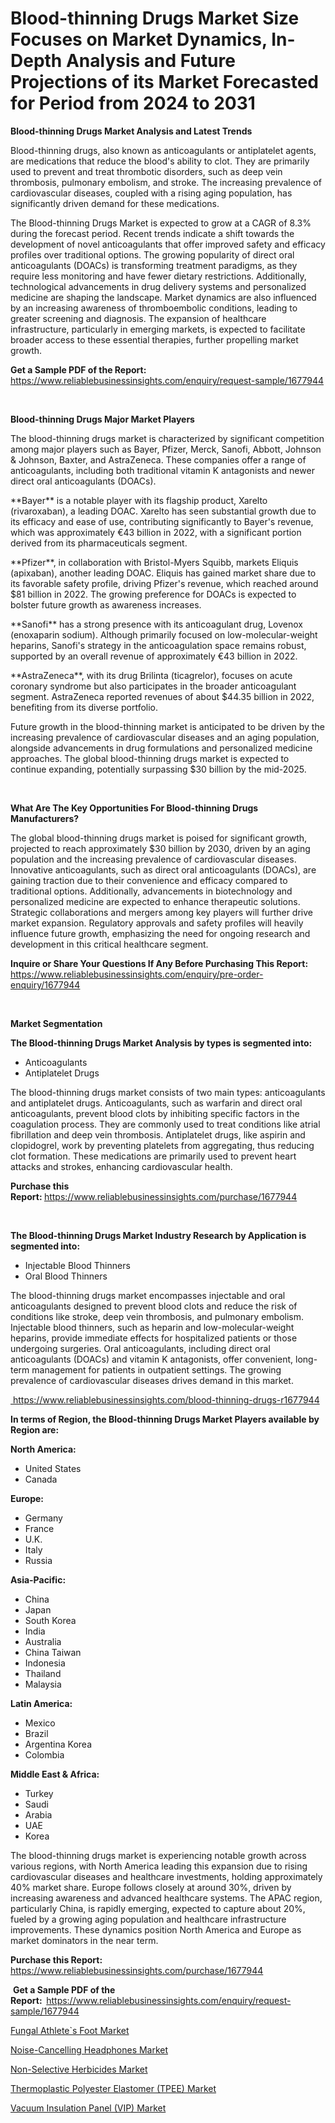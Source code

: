<p><h1>Blood-thinning Drugs Market Size Focuses on Market Dynamics, In-Depth Analysis and Future Projections of its Market Forecasted for Period from 2024 to 2031</h1></p><p><strong>Blood-thinning Drugs Market Analysis and Latest Trends</strong></p>
<p><p>Blood-thinning drugs, also known as anticoagulants or antiplatelet agents, are medications that reduce the blood's ability to clot. They are primarily used to prevent and treat thrombotic disorders, such as deep vein thrombosis, pulmonary embolism, and stroke. The increasing prevalence of cardiovascular diseases, coupled with a rising aging population, has significantly driven demand for these medications. </p><p>The Blood-thinning Drugs Market is expected to grow at a CAGR of 8.3% during the forecast period. Recent trends indicate a shift towards the development of novel anticoagulants that offer improved safety and efficacy profiles over traditional options. The growing popularity of direct oral anticoagulants (DOACs) is transforming treatment paradigms, as they require less monitoring and have fewer dietary restrictions. Additionally, technological advancements in drug delivery systems and personalized medicine are shaping the landscape. Market dynamics are also influenced by an increasing awareness of thromboembolic conditions, leading to greater screening and diagnosis. The expansion of healthcare infrastructure, particularly in emerging markets, is expected to facilitate broader access to these essential therapies, further propelling market growth.</p></p>
<p><strong>Get a Sample PDF of the Report:&nbsp;</strong> <a href="https://www.reliablebusinessinsights.com/enquiry/request-sample/1677944?utm_campaign=57&utm_medium=2&utm_source=Github&utm_content=ia&utm_term=14102024&utm_id=blood-thinning-drugs">https://www.reliablebusinessinsights.com/enquiry/request-sample/1677944</a></p>
<p>&nbsp;</p>
<p><strong>Blood-thinning Drugs Major Market Players</strong></p>
<p><p>The blood-thinning drugs market is characterized by significant competition among major players such as Bayer, Pfizer, Merck, Sanofi, Abbott, Johnson & Johnson, Baxter, and AstraZeneca. These companies offer a range of anticoagulants, including both traditional vitamin K antagonists and newer direct oral anticoagulants (DOACs).</p><p>**Bayer** is a notable player with its flagship product, Xarelto (rivaroxaban), a leading DOAC. Xarelto has seen substantial growth due to its efficacy and ease of use, contributing significantly to Bayer's revenue, which was approximately €43 billion in 2022, with a significant portion derived from its pharmaceuticals segment.</p><p>**Pfizer**, in collaboration with Bristol-Myers Squibb, markets Eliquis (apixaban), another leading DOAC. Eliquis has gained market share due to its favorable safety profile, driving Pfizer's revenue, which reached around $81 billion in 2022. The growing preference for DOACs is expected to bolster future growth as awareness increases.</p><p>**Sanofi** has a strong presence with its anticoagulant drug, Lovenox (enoxaparin sodium). Although primarily focused on low-molecular-weight heparins, Sanofi's strategy in the anticoagulation space remains robust, supported by an overall revenue of approximately €43 billion in 2022.</p><p>**AstraZeneca**, with its drug Brilinta (ticagrelor), focuses on acute coronary syndrome but also participates in the broader anticoagulant segment. AstraZeneca reported revenues of about $44.35 billion in 2022, benefiting from its diverse portfolio.</p><p>Future growth in the blood-thinning market is anticipated to be driven by the increasing prevalence of cardiovascular diseases and an aging population, alongside advancements in drug formulations and personalized medicine approaches. The global blood-thinning drugs market is expected to continue expanding, potentially surpassing $30 billion by the mid-2025.</p></p>
<p>&nbsp;</p>
<p><strong>What Are The Key Opportunities For Blood-thinning Drugs Manufacturers?</strong></p>
<p><p>The global blood-thinning drugs market is poised for significant growth, projected to reach approximately $30 billion by 2030, driven by an aging population and the increasing prevalence of cardiovascular diseases. Innovative anticoagulants, such as direct oral anticoagulants (DOACs), are gaining traction due to their convenience and efficacy compared to traditional options. Additionally, advancements in biotechnology and personalized medicine are expected to enhance therapeutic solutions. Strategic collaborations and mergers among key players will further drive market expansion. Regulatory approvals and safety profiles will heavily influence future growth, emphasizing the need for ongoing research and development in this critical healthcare segment.</p></p>
<p><strong>Inquire or Share Your Questions If Any Before Purchasing This Report:</strong> <a href="https://www.reliablebusinessinsights.com/enquiry/pre-order-enquiry/1677944?utm_campaign=57&utm_medium=2&utm_source=Github&utm_content=ia&utm_term=14102024&utm_id=blood-thinning-drugs">https://www.reliablebusinessinsights.com/enquiry/pre-order-enquiry/1677944</a></p>
<p>&nbsp;</p>
<p><strong>Market Segmentation</strong></p>
<p><strong>The Blood-thinning Drugs Market Analysis by types is segmented into:</strong></p>
<p><ul><li>Anticoagulants</li><li>Antiplatelet Drugs</li></ul></p>
<p><p>The blood-thinning drugs market consists of two main types: anticoagulants and antiplatelet drugs. Anticoagulants, such as warfarin and direct oral anticoagulants, prevent blood clots by inhibiting specific factors in the coagulation process. They are commonly used to treat conditions like atrial fibrillation and deep vein thrombosis. Antiplatelet drugs, like aspirin and clopidogrel, work by preventing platelets from aggregating, thus reducing clot formation. These medications are primarily used to prevent heart attacks and strokes, enhancing cardiovascular health.</p></p>
<p><strong>Purchase this Report:&nbsp;</strong><a href="https://www.reliablebusinessinsights.com/purchase/1677944?utm_campaign=57&utm_medium=2&utm_source=Github&utm_content=ia&utm_term=14102024&utm_id=blood-thinning-drugs">https://www.reliablebusinessinsights.com/purchase/1677944</a></p>
<p>&nbsp;</p>
<p><strong>The Blood-thinning Drugs Market Industry Research by Application is segmented into:</strong></p>
<p><ul><li>Injectable Blood Thinners</li><li>Oral Blood Thinners</li></ul></p>
<p><p>The blood-thinning drugs market encompasses injectable and oral anticoagulants designed to prevent blood clots and reduce the risk of conditions like stroke, deep vein thrombosis, and pulmonary embolism. Injectable blood thinners, such as heparin and low-molecular-weight heparins, provide immediate effects for hospitalized patients or those undergoing surgeries. Oral anticoagulants, including direct oral anticoagulants (DOACs) and vitamin K antagonists, offer convenient, long-term management for patients in outpatient settings. The growing prevalence of cardiovascular diseases drives demand in this market.</p></p>
<p><a href="https://www.reliablebusinessinsights.com/blood-thinning-drugs-r1677944?utm_campaign=57&utm_medium=2&utm_source=Github&utm_content=ia&utm_term=14102024&utm_id=blood-thinning-drugs">&nbsp;https://www.reliablebusinessinsights.com/blood-thinning-drugs-r1677944</a></p>
<p><strong>In terms of Region, the Blood-thinning Drugs Market Players available by Region are:</strong></p>
<p>
    <p> <strong> North America: </strong>
        <ul>
            <li>United States</li>
            <li>Canada</li>
        </ul>
        </p> 
    <p> <strong> Europe: </strong>
        <ul>
            <li>Germany</li>
            <li>France</li>
            <li>U.K.</li>
            <li>Italy</li>
            <li>Russia</li>
        </ul>
        </p> 
    <p> <strong> Asia-Pacific: </strong>
        <ul>
            <li>China</li>
            <li>Japan</li>
            <li>South Korea</li>
            <li>India</li>
            <li>Australia</li>
            <li>China Taiwan</li>
            <li>Indonesia</li>
            <li>Thailand</li>
            <li>Malaysia</li>
        </ul>
        </p> 
    <p> <strong> Latin America: </strong>
        <ul>
            <li>Mexico</li>
            <li>Brazil</li>
            <li>Argentina Korea</li>
            <li>Colombia</li>
        </ul>
        </p> 
    <p> <strong> Middle East & Africa: </strong>
        <ul>
            <li>Turkey</li>
            <li>Saudi</li>
            <li>Arabia</li>
            <li>UAE</li>
            <li>Korea</li>
        </ul>
    </p>
    </p>
<p><p>The blood-thinning drugs market is experiencing notable growth across various regions, with North America leading this expansion due to rising cardiovascular diseases and healthcare investments, holding approximately 40% market share. Europe follows closely at around 30%, driven by increasing awareness and advanced healthcare systems. The APAC region, particularly China, is rapidly emerging, expected to capture about 20%, fueled by a growing aging population and healthcare infrastructure improvements. These dynamics position North America and Europe as market dominators in the near term.</p></p>
<p><strong>Purchase this Report: </strong><a href="https://www.reliablebusinessinsights.com/purchase/1677944?utm_campaign=57&utm_medium=2&utm_source=Github&utm_content=ia&utm_term=14102024&utm_id=blood-thinning-drugs">https://www.reliablebusinessinsights.com/purchase/1677944</a></p>
<p>&nbsp;<strong>Get a Sample PDF of the Report:&nbsp;&nbsp;</strong><a href="https://www.reliablebusinessinsights.com/enquiry/request-sample/1677944?utm_campaign=57&utm_medium=2&utm_source=Github&utm_content=ia&utm_term=14102024&utm_id=blood-thinning-drugs">https://www.reliablebusinessinsights.com/enquiry/request-sample/1677944</a></p>
<p><strong></strong></p>
<p><p><a href="https://github.com/malandranz3ggo/Market-Research-Report-List-1/blob/main/fungal-athletes-foot-market.md?utm_campaign=57&utm_medium=2&utm_source=Github&utm_content=ia&utm_term=14102024&utm_id=blood-thinning-drugs">Fungal Athlete`s Foot Market</a></p><p><a href="https://www.linkedin.com/pulse/noise-cancelling-headphones-market-industry-trends-forecast-period-esaef?utm_campaign=57&utm_medium=2&utm_source=Github&utm_content=ia&utm_term=14102024&utm_id=blood-thinning-drugs">Noise-Cancelling Headphones Market</a></p><p><a href="https://github.com/gailasejs/Market-Research-Report-List-1/blob/main/non-selective-herbicides-market.md?utm_campaign=57&utm_medium=2&utm_source=Github&utm_content=ia&utm_term=14102024&utm_id=blood-thinning-drugs">Non-Selective Herbicides Market</a></p><p><a href="https://www.linkedin.com/pulse/thermoplastic-polyester-elastomer-tpee-market-overview-global-j393f?utm_campaign=57&utm_medium=2&utm_source=Github&utm_content=ia&utm_term=14102024&utm_id=blood-thinning-drugs">Thermoplastic Polyester Elastomer (TPEE) Market</a></p><p><a href="https://www.linkedin.com/pulse/vacuum-insulation-panel-vip-revenue-growth-report-2024-2031-xr3qf?utm_campaign=57&utm_medium=2&utm_source=Github&utm_content=ia&utm_term=14102024&utm_id=blood-thinning-drugs">Vacuum Insulation Panel (VIP) Market</a></p></p>
